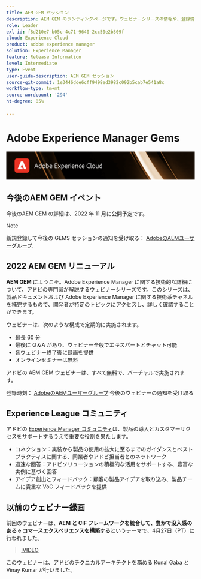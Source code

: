 ```yaml
---
title: AEM GEM セッション
description: AEM GEM のランディングページです。ウェビナーシリーズの情報や、登録情報、過去のウェビナーや今後のウェビナーに関する情報などを掲載します。
role: Leader
exl-id: f8d210e7-b05c-4c71-9640-2cc50e2b309f
cloud: Experience Cloud
product: adobe experience manager
solution: Experience Manager
feature: Release Information
level: Intermediate
type: Event
user-guide-description: AEM GEM セッション
source-git-commit: 1e3446dde6cff9498ed3982c092b5cab7e541a8c
workflow-type: tm+mt
source-wordcount: '294'
ht-degree: 85%

---
```


# Adobe Experience Manager Gems

<img alt="デジタルエクスペリエンス" src="./assets/ADX_Gems.png"/>

## 今後のAEM GEM イベント

<!---  Remove the comment marks, and put the upcoming event in the below table

<table style="max-width: 1214px;">
<tr>
  <td style="vertical-align: top;">
    <a href="https://www.youtube.com/watch?v=f1T9XU9TCJU">
      <img alt="Experience League LIVE Oct 25" src="assets/Oct25_2022_exl_live_banner_web_1920_WebBanner.png">
    </a>
    <div>
      <a href="https://www.youtube.com/watch?v=f1T9XU9TCJU">
        <strong>Deliver the right offer at the right time with decision management</strong>
      </a>
      <br/><em>with Sandra Hausmann, Ben Tepfer, Brandon Poyfair, and Jason Hickey</em>
      <br/><em>October 25, 2022</em>
    </div>
  </td>
</tr>
</table>

--->
今後のAEM GEM の詳細は、2022 年 11 月に公開予定です。

>[!NOTE]
>
> 新規登録して今後の GEMS セッションの通知を受け取る： [AdobeのAEMユーザーグループ](https://aem-augs.adobe.com/).

## 2022 AEM GEM リニューアル

**AEM GEM** にようこそ。Adobe Experience Manager に関する技術的な詳細について、アドビの専門家が解説するウェビナーシリーズです。このシリーズは、製品ドキュメントおよび Adobe Experience Manager に関する技術系チャネルを補完するもので、開発者が特定のトピックにアクセスし、詳しく確認することができます。

ウェビナーは、次のような構成で定期的に実施されます。

* 最長 60 分
* 最後に Q＆A があり、ウェビナー全般でエキスパートとチャット可能
* 各ウェビナー終了後に録画を提供
* オンラインセミナーは無料

アドビの AEM GEM ウェビナーは、すべて無料で、バーチャルで実施されます。

登録時刻： [AdobeのAEMユーザーグループ](https://aem-augs.adobe.com/) 今後のウェビナーの通知を受け取る

## Experience League コミュニティ

アドビの [Experience Manager コミュニティ](https://experienceleaguecommunities.adobe.com/t5/adobe-experience-manager/ct-p/adobe-experience-manager-community?profile.language=ja)は、製品の導入とカスタマーサクセスをサポートするうえで重要な役割を果たします。

* コネクション：実装から製品の使用の拡大に至るまでのガイダンスとベストプラクティスに関する、同業者やアドビ担当者とのネットワーク
* 迅速な回答：アドビソリューションの積極的な活用をサポートする、豊富な実例に基づく回答
* アイデア創出とフィードバック：顧客の製品アイデアを取り込み、製品チームに貴重な VoC フィードバックを提供

## 以前のウェビナー録画

前回のウェビナーは、**AEM と CIF フレームワークを統合して、豊かで没入感のある e コマースエクスペリエンスを構築する**&#x200B;というテーマで、4月27日（PT）に行われました。

>[!VIDEO](https://video.tv.adobe.com/v/342565/?quality=12&learn=on)

このウェビナーは、アドビのテクニカルアーキテクトを務める Kunal Gaba と Vinay Kumar が行いました。
